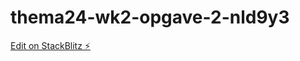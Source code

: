 # thema24-wk2-opgave-2-nld9y3

[Edit on StackBlitz ⚡️](https://stackblitz.com/edit/thema24-wk2-opgave-2-nld9y3)